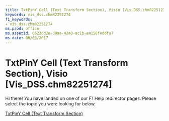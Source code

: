```yaml
---
title: TxtPinY Cell (Text Transform Section), Visio [Vis_DSS.chm82251274]
keywords: vis_dss.chm82251274
f1_keywords:
- vis_dss.chm82251274
ms.prod: office
ms.assetid: 6623dd2e-d0aa-42a0-ac1b-ea158feddfa7
ms.date: 06/08/2017
---
```



# TxtPinY Cell (Text Transform Section), Visio [Vis_DSS.chm82251274]

Hi there! You have landed on one of our F1 Help redirector pages. Please select the topic you were looking for below.

[TxtPinY Cell (Text Transform Section)](http://msdn.microsoft.com/library/88ddf4b5-8248-8c1a-c387-09a607639d26%28Office.15%29.aspx)

